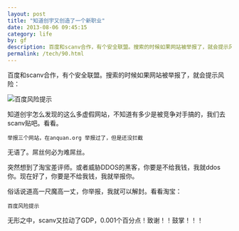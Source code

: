 ```yaml
---
layout: post
title: "知道创宇又创造了一个新职业"
date: 2013-08-06 09:45:15
category: life
by: gf
description: 百度和scanv合作，有个安全联盟。搜索的时候如果网站被举报了，就会提示风险：知道创宇怎么发现的这么多虚假网站，不知道有多少是被竞争对手搞的，我们去scanv贴吧。看看。举报三个网
permalink: /tech/90.html
---
```

百度和scanv合作，有个安全联盟。搜索的时候如果网站被举报了，就会提示风险：

![百度风险提示][6e8a41a5c4c130106180eeffadc6d24e.jpg]

知道创宇怎么发现的这么多虚假网站，不知道有多少是被竞争对手搞的，我们去scanv贴吧。看看。

    举报三个网站，在anquan.org 举报过了，但是还没拦截

无语了。屌丝何必为难屌丝。

突然想到了淘宝差评师。或者威胁DDOS的黑客，你要是不给我钱，我就ddos你。现在好了，你要是不给我钱，我就举报你。

俗话说道高一尺魔高一丈，你举报，我就可以解封。看看淘宝：

    百度风险提示

无形之中，scanv又拉动了GDP，0.001个百分点！致谢！！鼓掌！！！


[6e8a41a5c4c130106180eeffadc6d24e.jpg]: http://www.gfzj.us/gfzjus_blog/tech/2014-10-22/6e8a41a5c4c130106180eeffadc6d24e.jpg
